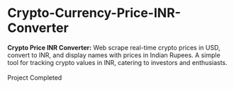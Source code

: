 # Crypto-Currency-Price-INR-Converter
**Crypto Price INR Converter:** Web scrape real-time crypto prices in USD, convert to INR, and display names with prices in Indian Rupees. A simple tool for tracking crypto values in INR, catering to investors and enthusiasts.
<br><br>
Project Completed
